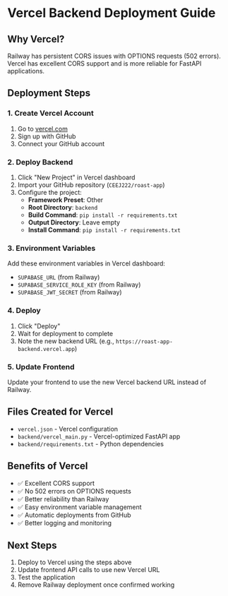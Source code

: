# Vercel Backend Deployment Guide

## Why Vercel?

Railway has persistent CORS issues with OPTIONS requests (502 errors). Vercel has excellent CORS support and is more reliable for FastAPI applications.

## Deployment Steps

### 1. Create Vercel Account
1. Go to [vercel.com](https://vercel.com)
2. Sign up with GitHub
3. Connect your GitHub account

### 2. Deploy Backend
1. Click "New Project" in Vercel dashboard
2. Import your GitHub repository (`CEEJ222/roast-app`)
3. Configure the project:
   - **Framework Preset**: Other
   - **Root Directory**: `backend`
   - **Build Command**: `pip install -r requirements.txt`
   - **Output Directory**: Leave empty
   - **Install Command**: `pip install -r requirements.txt`

### 3. Environment Variables
Add these environment variables in Vercel dashboard:
- `SUPABASE_URL` (from Railway)
- `SUPABASE_SERVICE_ROLE_KEY` (from Railway)
- `SUPABASE_JWT_SECRET` (from Railway)

### 4. Deploy
1. Click "Deploy"
2. Wait for deployment to complete
3. Note the new backend URL (e.g., `https://roast-app-backend.vercel.app`)

### 5. Update Frontend
Update your frontend to use the new Vercel backend URL instead of Railway.

## Files Created for Vercel

- `vercel.json` - Vercel configuration
- `backend/vercel_main.py` - Vercel-optimized FastAPI app
- `backend/requirements.txt` - Python dependencies

## Benefits of Vercel

- ✅ Excellent CORS support
- ✅ No 502 errors on OPTIONS requests
- ✅ Better reliability than Railway
- ✅ Easy environment variable management
- ✅ Automatic deployments from GitHub
- ✅ Better logging and monitoring

## Next Steps

1. Deploy to Vercel using the steps above
2. Update frontend API calls to use new Vercel URL
3. Test the application
4. Remove Railway deployment once confirmed working
